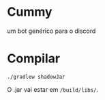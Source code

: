 # Cummy

um bot genérico para o discord

# Compilar

```
./gradlew shadowJar
```

O .jar vai estar em `/build/libs/`.
